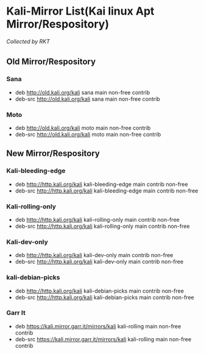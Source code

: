 # Kali-Mirror List(Kai linux Apt Mirror/Respository)

<h6>Collected by RKT</h6>

<h2> Old Mirror/Respository </h2>

### Sana ###
+ deb http://old.kali.org/kali sana main non-free contrib
+ deb-src http://old.kali.org/kali sana main non-free contrib

### Moto ###
+ deb http://old.kali.org/kali moto main non-free contrib
+ deb-src http://old.kali.org/kali moto main non-free contrib

<h2>New Mirror/Respository</h2>

### Kali-bleeding-edge ###
+ deb http://http.kali.org/kali kali-bleeding-edge main contrib non-free
+ deb-src http://http.kali.org/kali kali-bleeding-edge main contrib non-free

### Kali-rolling-only ###
+ deb http://http.kali.org/kali kali-rolling-only  main contrib non-free
+ deb-src http://http.kali.org/kali kali-rolling-only  main contrib non-free

### Kali-dev-only ###
+ deb http://http.kali.org/kali kali-dev-only  main contrib non-free
+ deb-src http://http.kali.org/kali kali-dev-only  main contrib non-free

### kali-debian-picks ###
+ deb http://http.kali.org/kali kali-debian-picks main contrib non-free
+ deb-src http://http.kali.org/kali kali-debian-picks main contrib non-free

### Garr It ###
+ deb https://kali.mirror.garr.it/mirrors/kali kali-rolling main non-free contrib
+ deb-src https://kali.mirror.garr.it/mirrors/kali kali-rolling main non-free contrib
